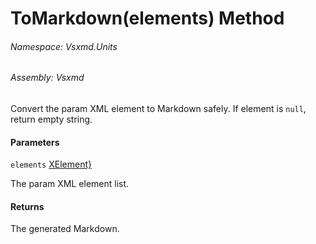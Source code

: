 <a name='M-Vsxmd-Units-TypeparamUnit-ToMarkdown-System-Collections-Generic-IEnumerable{System-Xml-Linq-XElement},Vsxmd-Units-MemberName-'></a>
# ToMarkdown(elements) Method

###### Namespace:  Vsxmd.Units

###### Assembly:  Vsxmd

Convert the param XML element to Markdown safely.
If element is `null`, return empty string.

#### Parameters

`elements`  [XElement}](https://docs.microsoft.com/dotnet/api/System.Collections.Generic.IEnumerable)  

The param XML element list.

#### Returns





The generated Markdown.
